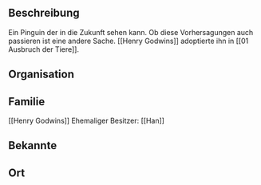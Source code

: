 ## Beschreibung
Ein Pinguin der in die Zukunft sehen kann. Ob diese Vorhersagungen auch passieren ist eine andere Sache. [[Henry Godwins]] adoptierte ihn in [[01 Ausbruch der Tiere]].

## Organisation


## Familie
[[Henry Godwins]]
Ehemaliger Besitzer: [[Han]]

## Bekannte


## Ort
